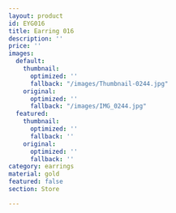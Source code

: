 ```yaml
---
layout: product
id: EYG016
title: Earring 016
description: ''
price: ''
images:
  default:
    thumbnail:
      optimized: ''
      fallback: "/images/Thumbnail-0244.jpg"
    original:
      optimized: ''
      fallback: "/images/IMG_0244.jpg"
  featured:
    thumbnail:
      optimized: ''
      fallback: ''
    original:
      optimized: ''
      fallback: ''
category: earrings
material: gold
featured: false
section: Store

---
```

